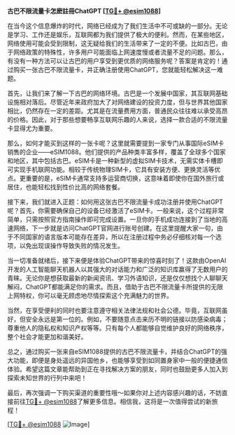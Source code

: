 **古巴不限流量卡怎麽註冊ChatGPT [[TG💪+ @esim1088](https://t.me/s/esim1088)]**

在当今这个信息爆炸的时代，网络已经成为了我们生活中不可或缺的一部分。无论是学习、工作还是娱乐，互联网都为我们提供了极大的便利。然而，在某些地区，网络使用可能会受到限制，这无疑给我们的生活带来了一定的不便。比如古巴，由于网络政策的特殊性，许多用户可能面临上网速度慢或者流量不足的问题。那么，有没有一种方法可以让古巴的用户享受到更优质的网络服务呢？答案是肯定的！通过购买一张古巴不限流量卡，并正确注册使用ChatGPT，您就能轻松解决这一难题。

首先，让我们来了解一下古巴的网络环境。古巴是一个发展中国家，其互联网基础设施相对落后。尽管近年来政府加大了对网络建设的投资力度，但与世界其他国家相比，仍然存在一定的差距。尤其是在流量费用方面，普通民众往往难以承受高昂的价格。因此，对于那些想要畅享互联网乐趣的人来说，选择一款合适的不限流量卡显得尤为重要。

那么，如何才能买到这样的一张卡呢？这里就需要提到一家专门从事国际eSIM卡销售的企业——eSIM1088。他们提供的产品种类丰富多样，覆盖了全球多个国家和地区，其中包括古巴。eSIM卡是一种新型的虚拟SIM卡技术，无需实体卡槽即可实现手机联网功能。相较于传统物理SIM卡，它具有安装方便、更换灵活等优点。更重要的是，eSIM卡通常支持多运营商切换，这意味着即使你在国外旅行或居住，也能轻松找到性价比高的网络套餐。

接下来，我们就进入正题：如何用这张古巴不限流量卡成功注册并使用ChatGPT呢？首先，你需要确保自己的设备已经激活了eSIM卡。一般来说，这个过程非常简单，只需按照官方指南操作即可完成设置。一旦你的手机成功连接到了当地的高速网络，下一步就是访问ChatGPT官网进行账号创建。在这里提醒大家一句，由于不同国家的语言版本可能存在差异，所以在注册过程中务必仔细核对每一个选项，以免出现误操作导致失败的情况发生。

当一切准备就绪后，接下来便是体验ChatGPT带来的惊喜时刻了！这款由OpenAI开发的人工智能聊天机器人以其强大的对话能力和广泛的知识库赢得了无数用户的青睐。无论你是想获取最新的新闻资讯、学习外语知识，还是仅仅想找个人聊聊天解闷，ChatGPT都能满足你的需求。而且，借助于古巴不限流量卡所提供的无限上网特权，你可以毫无顾虑地尽情探索这个充满魅力的世界。

当然，在享受便利的同时也要注意遵守相关法律法规和社会公德。毕竟，互联网虽好，但安全永远是第一位的。例如，不要随意点击来历不明的链接以防感染病毒；尊重他人的隐私权和知识产权等等。只有每个人都能够自觉维护良好的网络秩序，整个社会才能更加和谐美好。

总之，通过购买一张来自eSIM1088提供的古巴不限流量卡，并结合ChatGPT的强大功能，即便是身处遥远的异国他乡，也能够享受到如同置身家中一般的便捷通信体验。希望这篇文章能帮助到正在寻找解决方案的朋友，同时也鼓励更多人加入到探索未知世界的行列中来吧！

最后，再次强调一下购买渠道的重要性哦～如果你对上述内容感兴趣的话，不妨直接前往[TG💪+ @esim1088](https://t.me/s/esim1088)了解更多信息。相信我，这将是一次值得尝试的新旅程！

[[TG💪+ @esim1088](https://t.me/s/esim1088) ![Image](https://i.postimg.cc/4NQfJmqS/Snipaste-2025-05-13-00-14-12.png)]